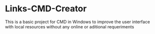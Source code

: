 # Links-CMD-Creator
This is a basic project for CMD in Windows to improve the user interface with local resources without any online or aditional requeriments
